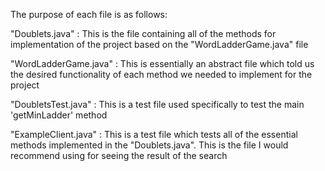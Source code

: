 The purpose of each file is as follows:

"Doublets.java" : This is the file containing all of the methods for implementation of the project based on the "WordLadderGame.java" file

"WordLadderGame.java" : This is essentially an abstract file which told us the desired functionality of each method we needed to implement for the project

"DoubletsTest.java" : This is a test file used specifically to test the main 'getMinLadder' method

"ExampleClient.java" : This is a test file which tests all of the essential methods implemented in the "Doublets.java". This is the file I would recommend using for seeing the result of the search
